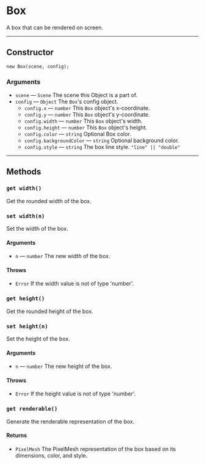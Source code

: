 # Box

A box that can be rendered on screen.

---

## Constructor

`new Box(scene, config);`

### Arguments

-   `scene` &mdash; `Scene` The scene this Object is a part of.
-   `config` &mdash; `Object` The `Box`'s config object.
    -   `config.x` &mdash; `number` This `Box` object's x-coordinate.
    -   `config.y` &mdash; `number` This `Box` object's y-coordinate.
    -   `config.width` &mdash; `number` This `Box` object's width.
    -   `config.height` &mdash; `number` This `Box` object's height.
    -   `config.color` &mdash; `string` Optional Box color.
    -   `config.backgroundColor` &mdash; `string` Optional background color.
    -   `config.style` &mdash; `string` The box line style. `"line" || "double"`

---

## Methods

### `get width()`

Get the rounded width of the box.

### `set width(n)`

Set the width of the box.

#### Arguments

-   `n` &mdash; `number` The new width of the box.

#### Throws

-   `Error` If the width value is not of type 'number'.

### `get height()`

Get the rounded height of the box.

### `set height(n)`

Set the height of the box.

#### Arguments

-   `n` &mdash; `number` The new height of the box.

#### Throws

-   `Error` If the height value is not of type 'number'.

### `get renderable()`

Generate the renderable representation of the box.

#### Returns

-   `PixelMesh` The PixelMesh representation of the box based on its dimensions, color, and style.
